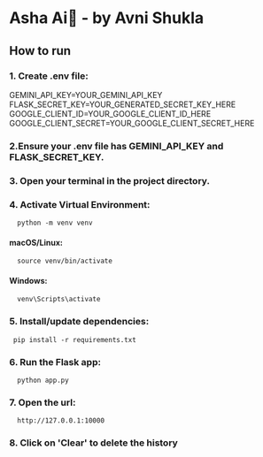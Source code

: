 # Asha Ai🚀 - by Avni Shukla

## How to run

### 1. Create .env file:
GEMINI_API_KEY=YOUR_GEMINI_API_KEY
FLASK_SECRET_KEY=YOUR_GENERATED_SECRET_KEY_HERE
GOOGLE_CLIENT_ID=YOUR_GOOGLE_CLIENT_ID_HERE
GOOGLE_CLIENT_SECRET=YOUR_GOOGLE_CLIENT_SECRET_HERE

### 2.Ensure your .env file has GEMINI_API_KEY and FLASK_SECRET_KEY.

### 3. Open your terminal in the project directory.

### 4. Activate Virtual Environment:
      python -m venv venv 
#### macOS/Linux: 
      source venv/bin/activate
#### Windows: 
      venv\Scripts\activate
      
### 5. Install/update dependencies: 
     pip install -r requirements.txt

### 6. Run the Flask app: 
      python app.py

### 7. Open the url: 
      http://127.0.0.1:10000

### 8. Click on 'Clear' to delete the history
